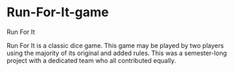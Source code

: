 # Run-For-It-game
Run For It 

Run For It is a classic dice game. This game may be played by two players using the majority of its original and added rules. 
This was a semester-long project with a dedicated team who all contributed equally. 
